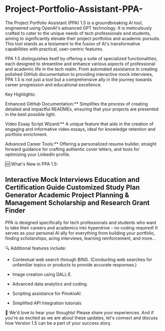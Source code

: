 # Project-Portfolio-Assistant-PPA-
The Project Portfolio Assistant (PPA) 1.5 is a groundbreaking AI tool, engineered using OpenAI's advanced GPT technology. It is meticulously crafted to cater to the unique needs of tech professionals and students, aiming to significantly elevate their project portfolios and academic pursuits. This tool stands as a testament to the fusion of AI's transformative capabilities with practical, user-centric features.

PPA 1.5 distinguishes itself by offering a suite of specialized functionalities, each designed to streamline and enhance various aspects of professional and academic life in the tech realm. From automated assistance in creating polished GitHub documentation to providing interactive mock interviews, PPA 1.5 is not just a tool but a comprehensive ally in the journey towards career progression and educational excellence.

Key Highlights:

Enhanced GitHub Documentation:** Simplifies the process of creating detailed and impactful READMEs, ensuring that your projects are presented in the best possible light.

Video Essay Script Wizard:** A unique feature that aids in the creation of engaging and informative video essays, ideal for knowledge retention and portfolio enrichment.

Advanced Career Tools:** Offering a personalized resume builder, straight forward guidance for crafting authentic cover letters, and tools for optimizing your LinkedIn profile.

🆕 What's New in PPA 1.5:

Interactive Mock Interviews
Education and Certification Guide
Customized Study Plan Generator
Academic Project Planning & Management
Scholarship and Research Grant Finder
--
PPA is designed specifically for tech professionals and students who want to take their careers and academics into hyperdrive - no coding required! It serves as your personal AI ally for everything from building your portfolio, finding scholarships, acing interviews, learning reinforcement, and more...

🔍 Additional features include:

- Contextual web search through BING. (Conducting web searches for unfamiliar topics or products to provide accurate responses.)

- Image creation using DALL·E.
- Advanced data analytics and coding.
- Scripting assistance for PinokioAI.
- Simplified API Integration tutorials 

💬 We'd love to hear your thoughts! Please share your experiences. And if you're as excited as we are about these updates, let's connect and discuss how Version 1.5 can be a part of your success story.

